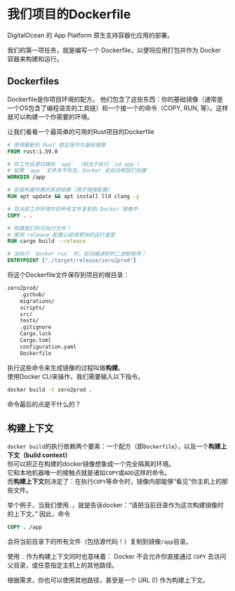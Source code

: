 # 我们项目的Dockerfile

DigitalOcean 的 App Platform 原生支持容器化应用的部署。

我们的第一项任务，就是编写一个 Dockerfile，以便将应用打包并作为 Docker 容器来构建和运行。

## Dockerfiles

Dockerfile是你项目环境的配方。
他们包含了这些东西：你的基础镜像（通常是一个OS包含了编程语言的工具链）和一个接一个的命令（COPY, RUN, 等）。这样就可以构建一个你需要的环境。

让我们看看一个最简单的可用的Rust项目的Dockerfile

```Dockerfile
# 使用最新的 Rust 稳定版作为基础镜像
FROM rust:1.59.0

# 将工作目录切换到 `app` （相当于执行 `cd app`）
# 如果 `app` 文件夹不存在，Docker 会自动帮我们创建
WORKDIR /app

# 安装构建所需的系统依赖（用于链接配置）
RUN apt update && apt install lld clang -y

# 将当前工作环境中的所有文件复制到 Docker 镜像中
COPY . .

# 构建我们的可执行文件！
# 使用 release 配置以获得更快的运行速度
RUN cargo build --release

# 当执行 `docker run` 时，启动编译好的二进制程序！
ENTRYPOINT ["./target/release/zero2prod"]
```

将这个Dockerfile文件保存到项目的根目录：

```sh
zero2prod/
    .github/
    migrations/
    scripts/
    src/
    tests/
    .gitignore
    Cargo.lock
    Cargo.toml
    configuration.yaml
    Dockerfile
```

执行这些命令来生成镜像的过程叫做**构建**。  
使用Docker CLI来操作，我们需要输入以下指令。

```sh
docker build -t zero2prod .
```

命令最后的点是干什么的？

## 构建上下文

`docker build`的执行依赖两个要素：一个配方（即`Dockerfile`），以及一个**构建上下文（build context）**  
你可以把正在构建的docker镜像想象成一个完全隔离的环境。  
它和本地机器唯一的接触点就是诸如`COPY`或`ADD`这样的命令。  
而**构建上下文**则决定了：在执行`COPY`等命令时，镜像内部能够“看见”你主机上的那些文件。  

举个例子，当我们使用`.`，就是告诉docker：“请把当前目录作为这次构建镜像时的上下文。”
因此，命令

```Dockerfile
COPY . /app
```

会将当前目录下的所有文件（包括源代码！）复制到镜像`/app`目录。

使用 `.` 作为构建上下文同时也意味着：
Docker 不会允许你直接通过 `COPY` 去访问父目录，或任意指定主机上的其他路径。

根据需求，你也可以使用其他路径，甚至是一个 URL (!) 作为构建上下文。
